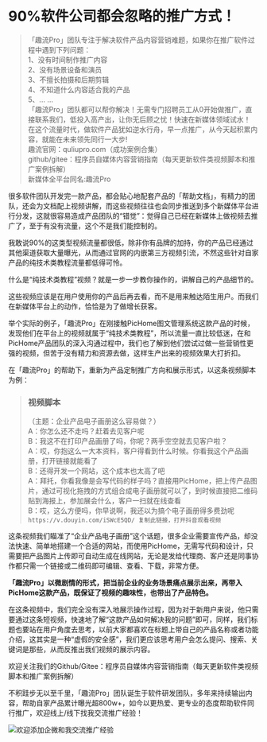 # 90%软件公司都会忽略的推广方式！

>「趣流Pro」团队专注于解决软件产品内容营销难题，如果你在推广软件过程中遇到下列问题：  
1、没有时间制作推广内容  
2、没有场景设备和演员  
3、不擅长拍摄和后期剪辑  
4、不知道什么内容适合我的产品  
5、... ...  
「趣流Pro」团队都可以帮你解决！无需专门招聘员工从0开始做推广，直接联系我们，低投入高产出，让你无后顾之忧！快速在新媒体领域试水！
在这个流量时代，做软件产品犹如逆水行舟，早一点推广，从今天起积累内容，就能在未来领先同行一大步!  
趣流官网：quliupro.com（成功案例合集）  
github/gitee：程序员自媒体内容营销指南（每天更新软件类视频脚本和推广案例拆解）  
新媒体全平台同名:趣流Pro

很多软件团队开发完一款产品，都会贴心地配套产品的「帮助文档」，有精力的团队，还会为文档配上视频讲解，而这些视频往往也会同步推送到多个新媒体平台进行分发，这就很容易造成产品团队的“错觉”：觉得自己已经在新媒体上做视频去推广了，至于有没有流量，这个不是我们能控制的。

我敢说90%的这类型视频流量都很低，除非你有品牌的加持，你的产品已经通过其他渠道获取大量曝光，从而通过官网的内嵌第三方视频引流，不然这些针对自家产品的纯技术类教程流量都低得可怜。

什么是“纯技术类教程”视频？就是一步一步教你操作的，讲解自己的产品细节的。

这些视频应该是在用户使用你的产品后再去看，而不是用来触达陌生用户。而我们在新媒体平台上的动作，恰恰是为了做增长获客。

举个实际的例子，「趣流Pro」在刚接触PicHome图文管理系统这款产品的时候，发现他们在平台上的视频就属于“纯技术类教程”，所以流量一直比较低迷，在和PicHome产品团队的深入沟通过程中，我们也了解到他们尝试过做一些营销性更强的视频，但苦于没有精力和资源去做，这样生产出来的视频效果大打折扣。

在「趣流Pro」的帮助下，重新为产品定制推广方向和展示形式，以这条视频脚本为例：


> ### 视频脚本
>（主题：企业产品电子画册这么容易做？）  
A：你怎么还不走吗？赶着去见客户呢  
B：我这不在打印产品画册了吗，你呢？两手空空就去见客户啦？  
A：哎，你抱这么一大本资料，客户得看到什么时候。你看我这个产品画册，打开链接就能看了  
B：还得开发一个网站，这个成本也太高了吧  
A：拜托，你看我像是会写代码的样子吗？直接用PicHome，把上传产品图片，通过可视化拖拽的方式组合成电子画册就可以了，到时候直接把二维码贴到海报上，参加展会什么，客户一扫就在线查看  
B：哎，这么方便吗，你早说啊，我还以为搞个电子画册得多费劲呢  
`https://v.douyin.com/iSWcE5QD/ 复制此链接，打开抖音观看视频`

这条视频我们瞄准了“企业产品电子画册”这个话题，很多企业需要宣传产品，却没法快速、简单地搭建一个合适的网站，而使用PicHome，无需写代码和设计，只需要把产品图片上传即可自动生成在线网站，无论是发给代理商、客户还是同事协作都只需一个链接或二维码即可编辑、查看、下载，非常方便。

**「趣流Pro」以微剧情的形式，把当前企业的业务场景痛点展示出来，再带入PicHome这款产品，既保证了视频的趣味性，也带出了产品特色。**

在这条视频中，我们完全没有深入地展示操作过程，因为对于新用户来说，他只需要通过这条短视频，快速地了解“这款产品如何解决我的问题”即可，同样，我们标题也要站在用户角度去思考，以前大家都喜欢在标题上带自己的产品名称或者功能介绍，这其实是一种“虚假的安全感”，我们更应该思考用户会怎么提问、搜索、关键词是那些，从而反推出我们视频的展示内容。

欢迎关注我们的Github/Gitee：程序员自媒体内容营销指南（每天更新软件类视频脚本和推广案例拆解）

不积跬步无以至千里，「趣流Pro」团队诞生于软件研发团队，多年来持续输出内容，帮助自家产品累计曝光超800w+，如今以更热爱、更专业的态度帮助软件同行推广，欢迎线上/线下找我交流推广经验！

![欢迎添加企微和我交流推广经验](https://server.soniceapp.com/uploads/images/20241101/20241101101057cc5000119.jpeg)








